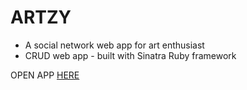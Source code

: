 # ARTZY
- A social network web app for art enthusiast
- CRUD web app - built with Sinatra Ruby framework


OPEN APP [HERE](https://limitless-plains-22934.herokuapp.com/)



